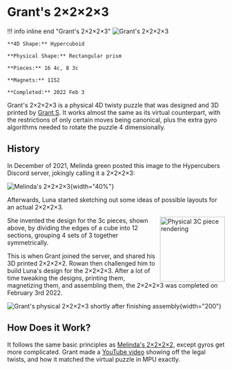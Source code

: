# Grant's 2×2×2×3

!!! info inline end "Grant's 2×2×2×3"
    ![Grant's 2×2×2×3](https://assets.hypercubing.xyz/img/phys/grant_2x2x2x3_render.png)

    **4D Shape:** Hypercuboid

    **Physical Shape:** Rectangular prism

    **Pieces:** 16 4c, 8 3c

    **Magnets:** 1152

    **Completed:** 2022 Feb 3

Grant's 2×2×2×3 is a physical 4D twisty puzzle that was designed and 3D printed by [Grant S](/leaderboards/solvers/grant.md). It works almost the same as its virtual counterpart, with the restrictions of only certain moves being canonical, plus the extra gyro algorithms needed to rotate the puzzle 4 dimensionally.

## History

In December of 2021, Melinda green posted this image to the Hypercubers Discord server, jokingly calling it a 2×2×2×3:

![Melinda's 2×2×2×3](https://assets.hypercubing.xyz/img/phys/melinda_2x2x2x3.jpg){width="40%"}

Afterwards, Luna started sketching out some ideas of possible layouts for an actual 2×2×2×3.

<img src="https://assets.hypercubing.xyz/img/phys/3c.png" alt="Physical 3C piece rendering" width="150" align="right">

She invented the design for the 3c pieces, shown above, by dividing the edges of a cube into 12 sections, grouping 4 sets of 3 together symmetrically.

This is when Grant joined the server, and shared his 3D printed 2×2×2×2. Rowan then challenged him to build Luna's design for the 2×2×2×3. After a lot of time tweaking the designs, printing them, magnetizing them, and assembling them, the 2×2×2×3 was completed on February 3rd 2022.

![Grant's physical 2×2×2×3 shortly after finishing assembly](https://assets.hypercubing.xyz/img/phys/grant_2x2x2x3.jpg){width="200"}

## How Does it Work?

It follows the same basic principles as [Melinda's 2×2×2×2](/puzzles/physical/2x2x2x2/index.md), except gyros get more complicated. Grant made a [YouTube video](https://www.youtube.com/watch?v=7on6xk9kq-g) showing off the legal twists, and how it matched the virtual puzzle in MPU exactly.
